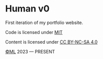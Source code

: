 # Human v0

First iteration of my portfolio website.

Code is licensed under [MIT](./LICENSE)

Content is licensed under [CC BY-NC-SA 4.0](https://creativecommons.org/licenses/by-nc-sa/4.0/)

[©ML](https://github.com/ijkml/) 2023 — PRESENT
